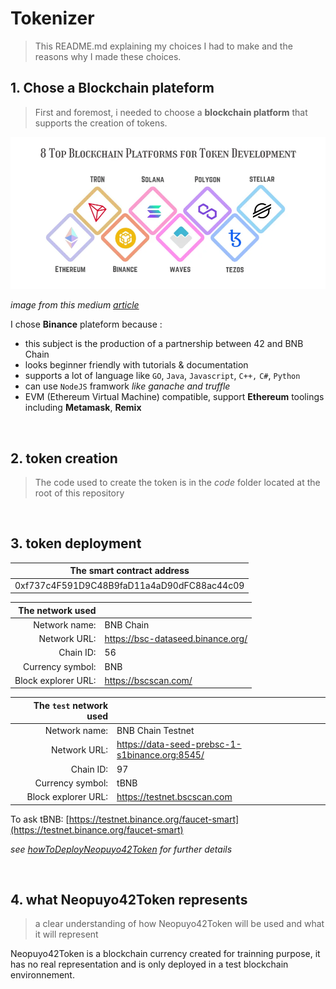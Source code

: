 # Tokenizer

>  This README.md explaining my choices I had to make and the reasons why I made these choices.

## **1. Chose a Blockchain plateform**

> First and foremost, i needed to choose a **blockchain platform** that supports the
creation of tokens.

![Blochain Platefrom supporting token creation](./documentation//ressources/BlochainPlateform.webp)

*image from this medium [article](https://medium.com/geekculture/top-5-blockchain-platforms-to-be-considered-for-token-development-7b2c42decdf4)*

I chose **Binance** plateform because :  
  - this subject is the production of a partnership between 42 and BNB Chain
  - looks beginner friendly with tutorials & documentation
  - supports a lot of language like `GO`, `Java`, `Javascript`, `C++,` `C#`, `Python`
  - can use `NodeJS` framwork *like ganache and truffle*
  - EVM (Ethereum Virtual Machine) compatible, support **Ethereum** toolings including **Metamask**, **Remix**

<br/>

  ## **2. token creation**

  >  The code used to create the token is in the *code* folder located at the root of this repository

<br/>

  ## **3. token deployment**

| The smart contract address                |
|-------------------------------------------|
| 0xf737c4F591D9C48B9faD11a4aD90dFC88ac44c09|

  
| The network used | |
| -------------------:| ------------|
|     Network name: | BNB Chain
Network URL: | https://bsc-dataseed.binance.org/  
Chain ID: | 56
Currency symbol:| BNB
Block explorer URL:| https://bscscan.com/

  
| The `test` network used | |
| -------------------:| ------------|
|     Network name: | BNB Chain Testnet
Network URL: | https://data-seed-prebsc-1-s1binance.org:8545/  
Chain ID: | 97
Currency symbol:| tBNB
Block explorer URL:| https://testnet.bscscan.com

To ask tBNB: [https://testnet.binance.org/faucet-smart](https://testnet.binance.org/faucet-smart)
  
*see [howToDeployNeopuyo42Token](./deploy/howToDeployNeopuyo42Token.md) for further details*

<br/>

## **4. what Neopuyo42Token represents**

> a clear understanding of how Neopuyo42Token will be used and what
it will represent

Neopuyo42Token is a blockchain currency created for trainning purpose, it has no real representation and is only deployed in a test blockchain environnement. 